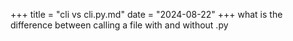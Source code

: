 +++
title = "cli vs cli.py.md"
date = "2024-08-22"
+++
what is the difference between calling a file with and without .py